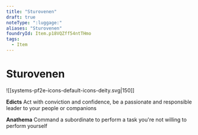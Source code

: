 ```yaml
---
title: "Sturovenen"
draft: true
noteType: ":luggage:"
aliases: "Sturovenen"
foundryId: Item.p18VQZff54ntTHmo
tags:
  - Item
---
```


# Sturovenen
![[systems-pf2e-icons-default-icons-deity.svg|150]]

**Edicts** Act with conviction and confidence, be a passionate and responsible leader to your people or companions

**Anathema** Command a subordinate to perform a task you're not willing to perform yourself
